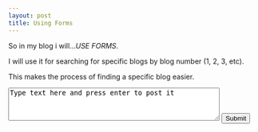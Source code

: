 ```yaml
---
layout: post
title: Using Forms
---
```

<p>So in my blog i will...<em>USE FORMS</em>.</p>

<p>I will use it for searching for specific blogs by blog number (1, 2, 3, etc).</p>
<p>This makes the process of finding a specific blog easier.</p>

<form id="meme">
<textarea rows="4" cols="50" >
Type text here and press enter to post it
</textarea>
<input type="submit" value="Submit" name="button">
</form>

<script>
var message = document.getElementById("meme");
message.innerHTML = "answer";
</script>


